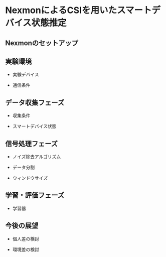 # NexmonによるCSIを用いたスマートデバイス状態推定

## Nexmonのセットアップ

## 実験環境
- 実験デバイス
  
- 通信条件
  
## データ収集フェーズ
- 収集条件
  
- スマートデバイス状態
  
## 信号処理フェーズ
- ノイズ除去アルゴリズム
  
- データ分割

- ウィンドウサイズ
  
## 学習・評価フェーズ
- 学習器
  

## 今後の展望
- 個人差の検討
  
- 環境差の検討
  
